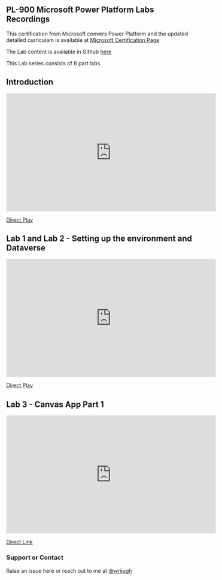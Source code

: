 ## PL-900 Microsoft Power Platform Labs Recordings

This certification from Microsoft convers Power Platform and the updated detailed curriculam is available at [Microsoft Certification Page](https://docs.microsoft.com/en-us/learn/certifications/exams/pl-900)

The Lab content is available in Github [here](https://github.com/MicrosoftLearning/PL-900-Microsoft-Power-Platform-Fundamentals)

This Lab series consists of 8 part labs. 

## Introduction

<iframe width="560" height="315" src="https://www.youtube.com/embed/lmEoq1UlWp8" frameborder="0" allow="accelerometer; autoplay; clipboard-write; encrypted-media; gyroscope; picture-in-picture" allowfullscreen></iframe>

[Direct Play](https://www.youtube.com/watch?v=lmEoq1UlWp8)

## Lab 1 and Lab 2 - Setting up the environment and Dataverse

<iframe width="560" height="315" src="https://www.youtube.com/embed/EOS7Q1bQ4mU" frameborder="0" allow="accelerometer; autoplay; clipboard-write; encrypted-media; gyroscope; picture-in-picture" allowfullscreen></iframe>

[Direct Play](https://www.youtube.com/watch?v=EOS7Q1bQ4mU)

## Lab 3 - Canvas App Part 1

<iframe width="560" height="315" src="https://www.youtube.com/embed/O34FMQ68sDc" frameborder="0" allow="accelerometer; autoplay; clipboard-write; encrypted-media; gyroscope; picture-in-picture" allowfullscreen></iframe>

[Direct Link](https://www.youtube.com/watch?v=O34FMQ68sDc)


### Support or Contact

Raise an issue here or reach out to me at [@wrijugh](https://twitter.com/wriju)
